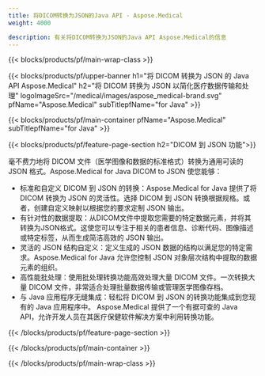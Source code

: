 ```yaml
---
title: 将DICOM转换为JSON的Java API - Aspose.Medical
weight: 4000

description: 有关将DICOM转换为JSON的Java API Aspose.Medical的信息
---
```


{{< blocks/products/pf/main-wrap-class >}}

{{< blocks/products/pf/upper-banner h1="将 DICOM 转换为 JSON 的 Java API Aspose.Medical" h2="将 DICOM 转换为 JSON 以简化医疗数据传输和处理" logoImageSrc="/medical/images/aspose_medical-brand.svg" pfName="Aspose.Medical" subTitlepfName="for Java" >}}

{{< blocks/products/pf/main-container pfName="Aspose.Medical" subTitlepfName="for Java" >}}

{{< blocks/products/pf/feature-page-section h2="DICOM 到 JSON 功能">}}

<p>毫不费力地将 DICOM 文件（医学图像和数据的标准格式）转换为通用可读的 JSON 格式。Aspose.Medical for Java DICOM to JSON 使您能够：</p>

<ul>
<li>标准和自定义 DICOM 到 JSON 的转换：Aspose.Medical for Java 提供了将 DICOM 转换为 JSON 的灵活性。选择 DICOM 到 JSON 转换根据规格。或者，创建自定义映射以根据您的要求定制 JSON 输出。</li>
<li>有针对性的数据提取：从DICOM文件中提取您需要的特定数据元素，并将其转换为JSON格式。这使您可以专注于相关的患者信息、诊断代码、图像描述或特定标签，从而生成简洁高效的 JSON 输出。</li>
<li>灵活的 JSON 结构自定义：定义生成的 JSON 数据的结构以满足您的特定需求。Aspose.Medical for Java 允许您控制 JSON 对象层次结构中提取的数据元素的组织。</li>
<li>高性能批处理：使用批处理转换功能高效处理大量 DICOM 文件。一次转换大量 DICOM 文件，非常适合处理批量数据传输或管理医学图像存档。</li>
<li>与 Java 应用程序无缝集成：轻松将 DICOM 到 JSON 的转换功能集成到您现有的 Java 应用程序中。 Aspose.Medical 提供了一个有据可查的 Java API，允许开发人员在其医疗保健软件解决方案中利用转换功能。</li>
</ul>

{{< /blocks/products/pf/feature-page-section >}}

{{< /blocks/products/pf/main-container >}}

{{< /blocks/products/pf/main-wrap-class >}}